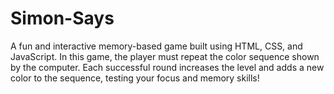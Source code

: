 # Simon-Says
A fun and interactive memory-based game built using HTML, CSS, and JavaScript. In this game, the player must repeat the color sequence shown by the computer. Each successful round increases the level and adds a new color to the sequence, testing your focus and memory skills!
